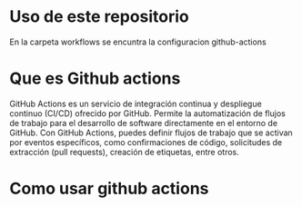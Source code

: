 # Uso de este repositorio

En la carpeta workflows se encuntra la configuracion github-actions

# Que es Github actions

GitHub Actions es un servicio de integración continua y despliegue continuo (CI/CD) ofrecido por GitHub. Permite la automatización de flujos de trabajo para el desarrollo de software directamente en el entorno de GitHub. Con GitHub Actions, puedes definir flujos de trabajo que se activan por eventos específicos, como confirmaciones de código, solicitudes de extracción (pull requests), creación de etiquetas, entre otros.

# Como usar github actions








